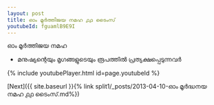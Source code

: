 ```yaml
---
layout: post
title: ഓം മൂർത്തിജയ നമഹ ൧൧ ടൈംസ്
youtubeId: fguamlB9E9I
---
```

 
 
 ഓം മൂർത്തിജയ നമഹ 
 
 - മനുഷ്യന്റെയും മൃഗങ്ങളുടെയും രൂപത്തിൽ പ്രത്യക്ഷപ്പെടുന്നവർ 
 
  
 
  
 
 
 
 
 
 


{% include youtubePlayer.html id=page.youtubeId %}
 
[Next]({{ site.baseurl }}{% link  split1/_posts/2013-04-10-ഓം മൂർദ്ധനയ നമഹ ൧൧ ടൈംസ്.md%})
 
